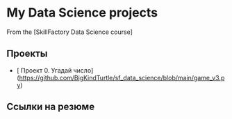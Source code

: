 # My Data Science projects

From the [SkillFactory Data Science course]

## Проекты

* [ Проект 0. Угадай число] (https://github.com/BigKindTurtle/sf_data_science/blob/main/game_v3.py)

## Ссылки на резюме